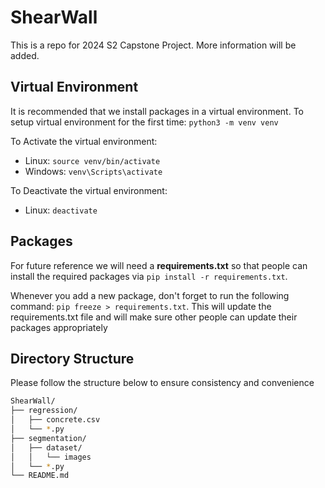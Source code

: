 # ShearWall
This is a repo for 2024 S2 Capstone Project. More information will be added.

## Virtual Environment
It is recommended that we install packages in a virtual environment.
To setup virtual environment for the first time: `python3 -m venv venv`

To Activate the virtual environment:
- Linux: `source venv/bin/activate`
- Windows: `venv\Scripts\activate`

To Deactivate the virtual environment:
- Linux: `deactivate`

## Packages
For future reference we will need a **requirements.txt** so that people can install the required packages via `pip install -r requirements.txt`.

Whenever you add a new package, don't forget to run the following command: `pip freeze > requirements.txt`.
This will update the requirements.txt file and will make sure other people can update their packages appropriately

## Directory Structure
Please follow the structure below to ensure consistency and convenience
```bash
ShearWall/
├── regression/
│   ├── concrete.csv
│   └── *.py
├── segmentation/
│   ├── dataset/
│   │   └── images
│   └── *.py
└── README.md
```
